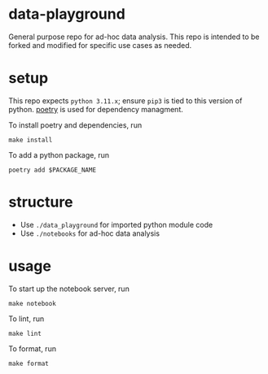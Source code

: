 # data-playground

General purpose repo for ad-hoc data analysis. This repo is intended to be forked and modified for specific use cases as needed.

# setup

This repo expects `python 3.11.x`; ensure `pip3` is tied to this version of python.
[poetry](https://python-poetry.org/) is used for dependency managment.

To install poetry and dependencies, run
```
make install
```

To add a python package, run

```
poetry add $PACKAGE_NAME
```

# structure

* Use `./data_playground` for imported python module code
* Use `./notebooks` for ad-hoc data analysis


# usage

To start up the notebook server, run
```
make notebook
```

To lint, run
```
make lint
```

To format, run
```
make format
```

